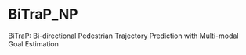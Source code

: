 # BiTraP_NP
BiTraP: Bi-directional Pedestrian Trajectory Prediction with Multi-modal Goal Estimation
